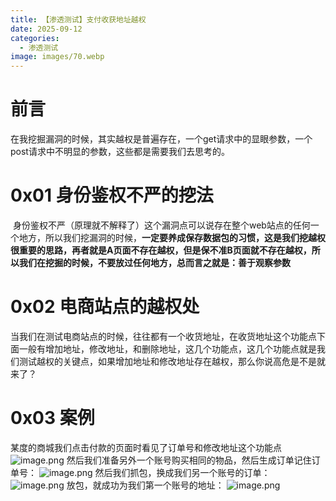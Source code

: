 ```yaml
---
title: 【渗透测试】支付收获地址越权
date: 2025-09-12
categories:
  - 渗透测试
image: images/70.webp
---
```

# 前言
在我挖掘漏洞的时候，其实越权是普遍存在，一个get请求中的显眼参数，一个post请求中不明显的参数，这些都是需要我们去思考的。
# 0x01 身份鉴权不严的挖法
 身份鉴权不严（原理就不解释了）这个漏洞点可以说存在整个web站点的任何一个地方，所以我们挖漏洞的时候，**一定要养成保存数据包的习惯，这是我们挖越权很重要的思路，再者就是A页面不存在越权，但是保不准B页面就不存在越权，所以我们在挖掘的时候，不要放过任何地方，总而言之就是：善于观察参数**
# 0x02 电商站点的越权处
当我们在测试电商站点的时候，往往都有一个收货地址，在收货地址这个功能点下面一般有增加地址，修改地址，和删除地址，这几个功能点，这几个功能点就是我们测试越权的关键点，如果增加地址和修改地址存在越权，那么你说高危是不是就来了？
# 0x03 案例
某度的商城我们点击付款的页面时看见了订单号和修改地址这个功能点
![image.png](https://blogslimer.oss-cn-shanghai.aliyuncs.com/blog/20250912153237.png)
然后我们准备另外一个账号购买相同的物品，然后生成订单记住订单号：
![image.png](https://blogslimer.oss-cn-shanghai.aliyuncs.com/blog/20250912153254.png)
然后我们抓包，换成我们另一个账号的订单：
![image.png](https://blogslimer.oss-cn-shanghai.aliyuncs.com/blog/20250912153310.png)
放包，就成功为我们第一个账号的地址：
![image.png](https://blogslimer.oss-cn-shanghai.aliyuncs.com/blog/20250912153321.png)






